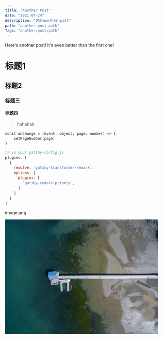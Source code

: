 ```yaml
---
title: "Another Post"
date: "2021-07-24"
description: "这是another-post"
path: "another-post-path"
Tags: "another;post;path"
---
```


Here's another post! It's even better than the first one!

# 标题1

## 标题2
### 标题三

#### 标题四

> hahahah

```javascript{numberLines: true}
const onChange = (event: object, page: number) => {
    setPageNumber(page)
}
```

```javascript
// In your gatsby-config.js
plugins: [
  {
    resolve: `gatsby-transformer-remark`,
    options: {
      plugins: [
        `gatsby-remark-prismjs`,
      ]
    }
  }
]
```
image.png

![avatar](./image1.jpg)


